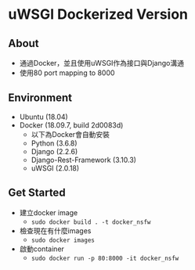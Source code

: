 # uWSGI Dockerized Version 
## About
- 通過Docker，並且使用uWSGI作為接口與Django溝通
- 使用80 port mapping to 8000

## Environment
- Ubuntu (18.04)
- Docker (18.09.7, build 2d0083d)
  - 以下為Docker會自動安裝
  - Python (3.6.8)
  - Django (2.2.6)
  - Django-Rest-Framework (3.10.3)
  - uWSGI (2.0.18)

## Get Started
- 建立docker image
  - `sudo docker build . -t docker_nsfw`
- 檢查現在有什麼images
  - `sudo docker images`
- 啟動container
  - `sudo docker run -p 80:8000 -it docker_nsfw`
